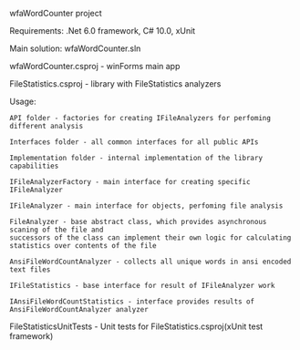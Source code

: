 wfaWordCounter project

Requirements: .Net 6.0 framework, C# 10.0, xUnit

Main solution: wfaWordCounter.sln

wfaWordCounter.csproj - winForms main app 

FileStatistics.csproj - library with FileStatistics analyzers

Usage: 

	API folder - factories for creating IFileAnalyzers for perfoming different analysis

	Interfaces folder - all common interfaces for all public APIs

	Implementation folder - internal implementation of the library capabilities

	IFileAnalyzerFactory - main interface for creating specific IFileAnalyzer

	IFileAnalyzer - main interface for objects, perfoming file analysis

	FileAnalyzer - base abstract class, which provides asynchronous scaning of the file and 
	successors of the class can implement their own logic for calculating statistics over contents of the file

	AnsiFileWordCountAnalyzer - collects all unique words in ansi encoded text files

	IFileStatistics - base interface for result of IFileAnalyzer work

	IAnsiFileWordCountStatistics - interface provides results of AnsiFileWordCountAnalyzer analyzer

FileStatisticsUnitTests - Unit tests for FileStatistics.csproj(xUnit test framework)
